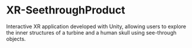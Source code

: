 # XR-SeethroughProduct
Interactive XR application developed with Unity, allowing users to explore the inner structures of a turbine and a human skull using see-through objects.
